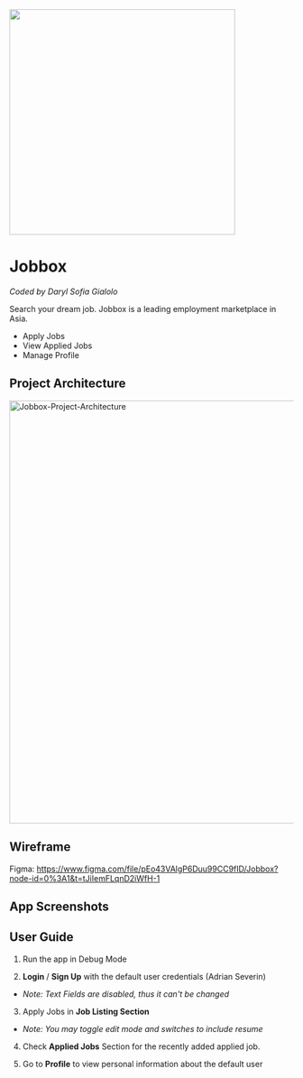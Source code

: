 <img width="400" src="https://user-images.githubusercontent.com/51541224/230574239-67fc2135-8d4f-48db-a97d-02f56fa8d0af.png">

# Jobbox

*Coded by Daryl Sofia Gialolo*

Search your dream job. Jobbox is a leading employment marketplace in Asia.

* Apply Jobs
* View Applied Jobs
* Manage Profile

## Project Architecture
<img width="750" alt="Jobbox-Project-Architecture" src="https://user-images.githubusercontent.com/51541224/230572834-be83d9bc-f60c-48f9-868c-eb53188f831c.png">


## Wireframe
Figma: https://www.figma.com/file/pEo43VAlgP6Duu99CC9fID/Jobbox?node-id=0%3A1&t=tJiIemFLqnD2iWfH-1

## App Screenshots


## User Guide

1. Run the app in Debug Mode

2. **Login** / **Sign Up** with the default user credentials (Adrian Severin)

* *Note: Text Fields are disabled, thus it can't be changed*

3. Apply Jobs in **Job Listing Section**

* *Note: You may toggle edit mode and switches to include resume*

4. Check **Applied Jobs** Section for the recently added applied job.

5. Go to **Profile** to view personal information about the default user


